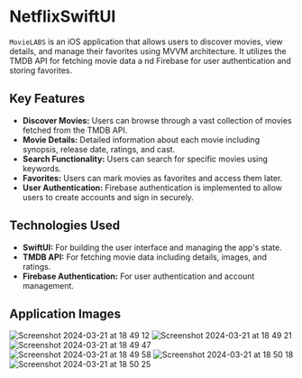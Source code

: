 # NetflixSwiftUI
`MovieLABS` is an iOS application that allows users to discover movies, view details, and manage their favorites using MVVM architecture. It utilizes the TMDB API for fetching movie data a nd Firebase for user authentication and storing favorites.

## Key Features

- **Discover Movies:** Users can browse through a vast collection of movies fetched from the TMDB API.
- **Movie Details:** Detailed information about each movie including synopsis, release date, ratings, and cast.
- **Search Functionality:** Users can search for specific movies using keywords.
- **Favorites:** Users can mark movies as favorites and access them later.
- **User Authentication:** Firebase authentication is implemented to allow users to create accounts and sign in securely.

## Technologies Used

- **SwiftUI:** For building the user interface and managing the app's state.
- **TMDB API:** For fetching movie data including details, images, and ratings.
- **Firebase Authentication:** For user authentication and account management.

## Application Images

![Screenshot 2024-03-21 at 18 49 12](https://github.com/bengiianil/NetflixSwiftUI/assets/58110156/cc7ddb87-936b-4990-9935-b11db2d0cfc4)
![Screenshot 2024-03-21 at 18 49 21](https://github.com/bengiianil/NetflixSwiftUI/assets/58110156/388b2e2e-ea11-4d52-a35d-2502977a5326)
![Screenshot 2024-03-21 at 18 49 47](https://github.com/bengiianil/NetflixSwiftUI/assets/58110156/a7e26139-bf56-4e28-ab06-cbb2df43aadc)
![Screenshot 2024-03-21 at 18 49 58](https://github.com/bengiianil/NetflixSwiftUI/assets/58110156/16fd334b-7abc-4fe5-961e-fb58e6c03ad4)
![Screenshot 2024-03-21 at 18 50 18](https://github.com/bengiianil/NetflixSwiftUI/assets/58110156/bdde4aca-a4d9-4fc0-b5af-1df8f10e934b)
![Screenshot 2024-03-21 at 18 50 25](https://github.com/bengiianil/NetflixSwiftUI/assets/58110156/af54c138-493e-40be-9938-4ad72d8543ac)
